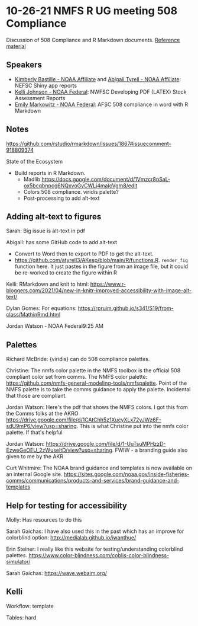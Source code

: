 # 10-26-21 NMFS R UG meeting 508 Compliance

Discussion of 508 Compliance and R Markdown documents. [Reference material](https://github.com/nmfs-openscapes/10-26-21-508-Compliance/tree/main/reference)

## Speakers

* [Kimberly Bastille - NOAA Affiliate]() and [Abigail Tyrell - NOAA Affiliate](): NEFSC Shiny app reports 
* [Kelli Johnson - NOAA Federal](): NWFSC Developing PDF (LATEX) Stock Assessment Reports
* [Emily Markowitz - NOAA Federal](): AFSC 508 compliance in word with R Markdown

## Notes

https://github.com/rstudio/rmarkdown/issues/1867#issuecomment-918809374 

State of the Ecosystem

* Build reports in R Markdown.
    * Madlib https://docs.google.com/document/d/1Vmzcr8pSaL-ox5bcqbnpcg6NQxvoGyCWLj4maIoVgm8/edit
    * Colors 508 compliance. viridis palette?
    * Post-processing to add alt-text

## Adding alt-text to figures

Sarah: Big issue is alt-text in pdf

Abigail: has some GitHub code to add alt-text

   * Convert to Word then to export to PDF to get the alt-text.
   * https://github.com/atyrell3/AKesp/blob/main/R/functions.R. `render_fig` function here. It just pastes in the figure from an image file, but it could be re-worked to create the figure within R

Kelli: RMarkdown and knit to html: https://www.r-bloggers.com/2021/04/new-in-knitr-improved-accessibility-with-image-alt-text/

Dylan Gomes: For equations: https://rpruim.github.io/s341/S19/from-class/MathinRmd.html

Jordan Watson - NOAA Federal9:25 AM

## Palettes

Richard McBride: {viridis} can do 508 compliance palettes.

Christine: The nmfs color palette in the NMFS toolbox is the official 508 compliant color set from comms. The NMFS color palette: https://github.com/nmfs-general-modeling-tools/nmfspalette.   Point of the NMFS palette is to take the comms guidance to apply the palette. Incidental that those are compliant.

Jordan Watson: Here's the pdf that shows the NMFS colors. I got this from the Comms folks at the AKRO https://drive.google.com/file/d/1CAtChh5z1XucyXLx72yJWz6F-sdU9mP6/view?usp=sharing. This is what Christine put into the nmfs color palette. If that's helpful

Jordan Watson: https://drive.google.com/file/d/1-UuTsuMPHzzD-EzweGeOEU_2zWuseltD/view?usp=sharing. FWIW - a branding guide also given to me by the AKR

Curt Whitmire: The NOAA brand guidance and templates is now available on an internal Google site. https://sites.google.com/noaa.gov/inside-fisheries-comms/communications/products-and-services/brand-guidance-and-templates

## Help for testing for accessibility

Molly: Has resources to do this

Sarah Gaichas: I have also used this in the past which has an improve for colorblind option: http://medialab.github.io/iwanthue/

Erin Steiner: I really like this website for testing/understanding colorblind palettes. https://www.color-blindness.com/coblis-color-blindness-simulator/

Sarah Gaichas: https://wave.webaim.org/

## Kelli

Workflow: template

Tables: hard


